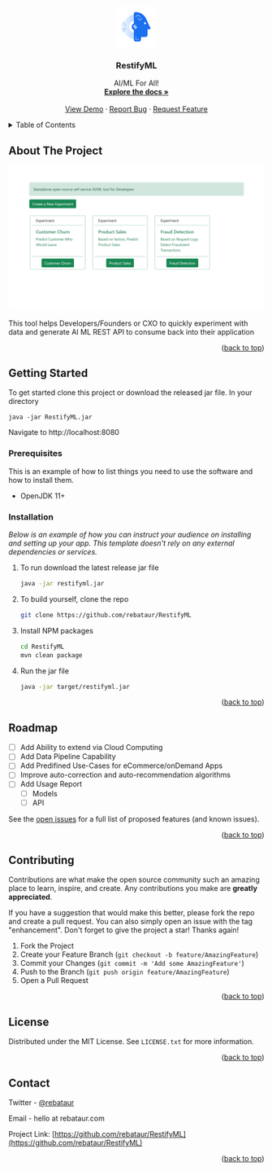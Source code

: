 <div id="top"></div>




<!-- PROJECT LOGO -->
<br />
<div align="center">
  <a href="https://github.com/rebataur/RestifyML">
    <img src="images/logo.png" alt="Logo" width="80" height="80">
  </a>

  <h3 align="center">RestifyML</h3>

  <p align="center">
    AI/ML For All!
    <br />
    <a href="https://github.com/rebataur/RestifyML"><strong>Explore the docs »</strong></a>
    <br />
    <br />
    <a href="https://github.com/rebataur/RestifyML">View Demo</a>
    ·
    <a href="https://github.com/rebataur/RestifyML/issues">Report Bug</a>
    ·
    <a href="https://github.com/rebataur/RestifyML/issues">Request Feature</a>
  </p>
</div>



<!-- TABLE OF CONTENTS -->
<details>
  <summary>Table of Contents</summary>
  <ol>
    <li>
      <a href="#about-the-project">About The Project</a>
      <ul>
        <li><a href="#built-with">Built With</a></li>
      </ul>
    </li>
    <li>
      <a href="#getting-started">Getting Started</a>
      <ul>
        <li><a href="#prerequisites">Prerequisites</a></li>
        <li><a href="#installation">Installation</a></li>
      </ul>
    </li>
    <li><a href="#usage">Usage</a></li>
    <li><a href="#roadmap">Roadmap</a></li>
    <li><a href="#contributing">Contributing</a></li>
    <li><a href="#license">License</a></li>
    <li><a href="#contact">Contact</a></li>
    <li><a href="#acknowledgments">Acknowledgments</a></li>
  </ol>
</details>



<!-- ABOUT THE PROJECT -->
## About The Project

[![Product Name Screen Shot][product-screenshot]](https://example.com)

This tool helps Developers/Founders or CXO to quickly experiment with data and generate AI ML REST API to consume back into their application


<p align="right">(<a href="#top">back to top</a>)</p>



<!-- GETTING STARTED -->
## Getting Started

To get started clone this project or download the released jar file.
In your directory 
```
java -jar RestifyML.jar
```
Navigate to http://localhost:8080

### Prerequisites

This is an example of how to list things you need to use the software and how to install them.
* OpenJDK 11+


### Installation

_Below is an example of how you can instruct your audience on installing and setting up your app. This template doesn't rely on any external dependencies or services._

1. To run download the latest release jar file
   ```sh
   java -jar restifyml.jar
   ```
2. To build yourself, clone the repo
   ```sh
   git clone https://github.com/rebataur/RestifyML
   ```
3. Install NPM packages
   ```sh
   cd RestifyML
   mvn clean package
   ```
4. Run the jar file
   ```sh
   java -jar target/restifyml.jar
   ```

<p align="right">(<a href="#top">back to top</a>)</p>



<!-- ROADMAP -->
## Roadmap

- [ ] Add Ability to extend via Cloud Computing
- [ ] Add Data Pipeline Capability
- [ ] Add Predifined Use-Cases for eCommerce/onDemand Apps
- [ ] Improve auto-correction and auto-recommendation algorithms
- [ ] Add Usage Report
    - [ ] Models
    - [ ] API

See the [open issues](https://github.com/rebataur/RestifyML/issues) for a full list of proposed features (and known issues).

<p align="right">(<a href="#top">back to top</a>)</p>



<!-- CONTRIBUTING -->
## Contributing

Contributions are what make the open source community such an amazing place to learn, inspire, and create. Any contributions you make are **greatly appreciated**.

If you have a suggestion that would make this better, please fork the repo and create a pull request. You can also simply open an issue with the tag "enhancement".
Don't forget to give the project a star! Thanks again!

1. Fork the Project
2. Create your Feature Branch (`git checkout -b feature/AmazingFeature`)
3. Commit your Changes (`git commit -m 'Add some AmazingFeature'`)
4. Push to the Branch (`git push origin feature/AmazingFeature`)
5. Open a Pull Request

<p align="right">(<a href="#top">back to top</a>)</p>



<!-- LICENSE -->
## License

Distributed under the MIT License. See `LICENSE.txt` for more information.

<p align="right">(<a href="#top">back to top</a>)</p>



<!-- CONTACT -->
## Contact

Twitter - [@rebataur](https://twitter.com/rebataur)

Email - hello at rebataur.com

Project Link: [https://github.com/rebataur/RestifyML](https://github.com/rebataur/RestifyML)

<p align="right">(<a href="#top">back to top</a>)</p>






<!-- MARKDOWN LINKS & IMAGES -->
<!-- https://www.markdownguide.org/basic-syntax/#reference-style-links -->
[contributors-shield]: https://img.shields.io/github/contributors/othneildrew/Best-README-Template.svg?style=for-the-badge
[contributors-url]: https://github.com/othneildrew/Best-README-Template/graphs/contributors
[forks-shield]: https://img.shields.io/github/forks/othneildrew/Best-README-Template.svg?style=for-the-badge
[forks-url]: https://github.com/othneildrew/Best-README-Template/network/members
[stars-shield]: https://img.shields.io/github/stars/othneildrew/Best-README-Template.svg?style=for-the-badge
[stars-url]: https://github.com/othneildrew/Best-README-Template/stargazers
[issues-shield]: https://img.shields.io/github/issues/othneildrew/Best-README-Template.svg?style=for-the-badge
[issues-url]: https://github.com/othneildrew/Best-README-Template/issues
[license-shield]: https://img.shields.io/github/license/othneildrew/Best-README-Template.svg?style=for-the-badge
[license-url]: https://github.com/othneildrew/Best-README-Template/blob/master/LICENSE.txt
[linkedin-shield]: https://img.shields.io/badge/-LinkedIn-black.svg?style=for-the-badge&logo=linkedin&colorB=555
[linkedin-url]: https://linkedin.com/in/othneildrew
[product-screenshot]: images/screenshot.png
